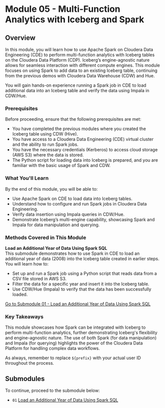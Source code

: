 # Module 05 - Multi-Function Analytics with Iceberg and Spark

## Overview

In this module, you will learn how to use Apache Spark on Cloudera Data Engineering (CDE) to perform multi-function analytics with Iceberg tables on the Cloudera Data Platform (CDP). Iceberg’s engine-agnostic nature allows for seamless interaction with different compute engines. This module focuses on using Spark to add data to an existing Iceberg table, continuing from the previous demos with Cloudera Data Warehouse (CDW) and Hue.

You will gain hands-on experience running a Spark job in CDE to load additional data into an Iceberg table and verify the data using Impala in CDW/Hue.

### Prerequisites

Before proceeding, ensure that the following prerequisites are met:

- You have completed the previous modules where you created the Iceberg table using CDW (Hive).
- You have access to a Cloudera Data Engineering (CDE) virtual cluster and the ability to run Spark jobs.
- You have the necessary credentials (Kerberos) to access cloud storage (AWS S3) where the data is stored.
- The Python script for loading data into Iceberg is prepared, and you are familiar with the basic usage of Spark and CDW.

### What You'll Learn

By the end of this module, you will be able to:

- Use Apache Spark on CDE to load data into Iceberg tables.
- Understand how to configure and run Spark jobs in Cloudera Data Engineering.
- Verify data insertion using Impala queries in CDW/Hue.
- Demonstrate Iceberg’s multi-engine capability, showcasing Spark and Impala for data manipulation and querying.

### Methods Covered in This Module

**Load an Additional Year of Data Using Spark SQL**  
   This submodule demonstrates how to use Spark in CDE to load an additional year of data (2008) into the Iceberg table created in earlier steps. You will learn how to:
   - Set up and run a Spark job using a Python script that reads data from a CSV file stored in AWS S3.
   - Filter the data for a specific year and insert it into the Iceberg table.
   - Use CDW/Hue (Impala) to verify that the data has been successfully loaded.

   [Go to Submodule 01 - Load an Additional Year of Data Using Spark SQL](load_additional_year_DE.md)

### Key Takeaways

This module showcases how Spark can be integrated with Iceberg to perform multi-function analytics, further demonstrating Iceberg's flexibility and engine-agnostic nature. The use of both Spark (for data manipulation) and Impala (for querying) highlights the power of the Cloudera Data Platform for handling complex data workflows.

As always, remember to replace `${prefix}` with your actual user ID throughout the process.

## Submodules

To continue, proceed to the submodule below:

- `01` [Load an Additional Year of Data Using Spark SQL](load_additional_year_DE.md)
